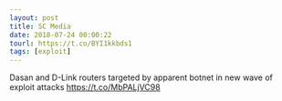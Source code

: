 ```yaml
---
layout: post
title: SC Media
date: 2018-07-24 00:00:22
tourl: https://t.co/BYI1kkbds1
tags: [exploit]
---
```

Dasan and D-Link routers targeted by apparent botnet in new wave of exploit attacks https://t.co/MbPALjVC98